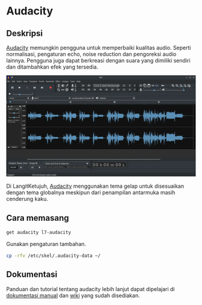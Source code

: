 # Audacity

## Deskripsi

[Audacity] memungkin pengguna untuk memperbaiki kualitas audio. Seperti normalisasi, pengaturan echo, noise reduction dan pengoreksi audio lainnya. Pengguna juga dapat berkreasi dengan suara yang dimiliki sendiri dan ditambahkan efek yang tersedia.

![Audacity LangitKetujuh OS](../../media/image/audacity-langitketujuh-id.webp)

Di LangitKetujuh, [Audacity] menggunakan tema gelap untuk disesuaikan dengan tema globalnya meskipun dari penampilan antarmuka masih cenderung kaku.

## Cara memasang

```sh
get audacity l7-audacity
```

Gunakan pengaturan tambahan.

```sh
cp -rfv /etc/skel/.audacity-data ~/
```

## Dokumentasi

Panduan dan tutorial tentang audacity lebih lanjut dapat dipelajari di [dokumentasi manual] dan [wiki] yang sudah disediakan.

[Audacity]:https://audacityteam.org/
[dokumentasi manual]:https://manual.audacityteam.org/
[wiki]:https://wiki.audacityteam.org/wiki/Audacity_Wiki_Home_Page

